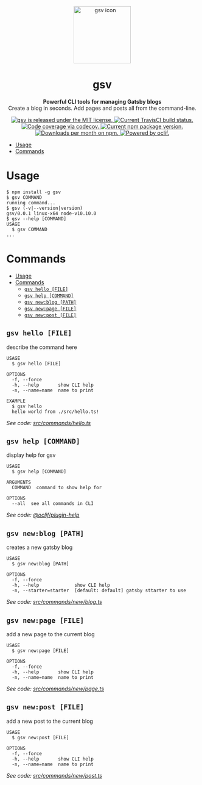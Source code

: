 <p align="center">
  <a href="https://next.gatsbyjs.org">
    <img alt="gsv icon" src="https://i.imgur.com/w0A4Qjj.png" width="150" />
  </a>
</p>
<h1 align="center">
  gsv
</h1>

<p align="center">
  <strong>Powerful CLI tools for managing Gatsby blogs</strong><br>
  Create a blog in seconds. Add pages and posts all from the command-line.
</p>
<p align="center">
  <a href="https://github.com/syntra/gsv/blob/master/LICENSE">
    <img src="https://img.shields.io/npm/l/gsv.svg" alt="gsv is released under the MIT license." />
  </a>
  <a href="https://travis-ci.org/syntra/gsv">
    <img src="https://travis-ci.org/syntra/gsv.svg?branch=master" alt="Current TravisCI build status." />
  </a>
  <a href="https://codecov.io/gh/syntra/gsv">
    <img src="https://img.shields.io/codecov/c/github/syntra/gsv.svg" alt="Code coverage via codecov." />
  </a>
  <a href="https://www.npmjs.org/package/gsv">
    <img src="https://img.shields.io/npm/v/gsv.svg" alt="Current npm package version." />
  </a>
  <a href="https://npmcharts.com/compare/gsv?minimal=true">
    <img src="https://img.shields.io/npm/dw/gsv.svg" alt="Downloads per month on npm." />
  </a>
  <a href="https://oclif.io/">
    <img src="https://img.shields.io/badge/CLI-oclif-blue.svg" alt="Powered by oclif." />
  </a>
</p>

<!-- toc -->
* [Usage](#usage)
* [Commands](#commands)
<!-- tocstop -->
# Usage
<!-- usage -->
```sh-session
$ npm install -g gsv
$ gsv COMMAND
running command...
$ gsv (-v|--version|version)
gsv/0.0.1 linux-x64 node-v10.10.0
$ gsv --help [COMMAND]
USAGE
  $ gsv COMMAND
...
```
<!-- usagestop -->
# Commands
<!-- commands -->
- [Usage](#usage)
- [Commands](#commands)
  - [`gsv hello [FILE]`](#gsv-hello-file)
  - [`gsv help [COMMAND]`](#gsv-help-command)
  - [`gsv new:blog [PATH]`](#gsv-newblog-path)
  - [`gsv new:page [FILE]`](#gsv-newpage-file)
  - [`gsv new:post [FILE]`](#gsv-newpost-file)

## `gsv hello [FILE]`

describe the command here

```
USAGE
  $ gsv hello [FILE]

OPTIONS
  -f, --force
  -h, --help       show CLI help
  -n, --name=name  name to print

EXAMPLE
  $ gsv hello
  hello world from ./src/hello.ts!
```

_See code: [src/commands/hello.ts](https://github.com/gsv/cli/blob/v0.0.1/src/commands/hello.ts)_

## `gsv help [COMMAND]`

display help for gsv

```
USAGE
  $ gsv help [COMMAND]

ARGUMENTS
  COMMAND  command to show help for

OPTIONS
  --all  see all commands in CLI
```

_See code: [@oclif/plugin-help](https://github.com/oclif/plugin-help/blob/v2.1.2/src/commands/help.ts)_

## `gsv new:blog [PATH]`

creates a new gatsby blog

```
USAGE
  $ gsv new:blog [PATH]

OPTIONS
  -f, --force
  -h, --help             show CLI help
  -n, --starter=starter  [default: default] gatsby sttarter to use
```

_See code: [src/commands/new/blog.ts](https://github.com/gsv/cli/blob/v0.0.1/src/commands/new/blog.ts)_

## `gsv new:page [FILE]`

add a new page to the current blog

```
USAGE
  $ gsv new:page [FILE]

OPTIONS
  -f, --force
  -h, --help       show CLI help
  -n, --name=name  name to print
```

_See code: [src/commands/new/page.ts](https://github.com/gsv/cli/blob/v0.0.1/src/commands/new/page.ts)_

## `gsv new:post [FILE]`

add a new post to the current blog

```
USAGE
  $ gsv new:post [FILE]

OPTIONS
  -f, --force
  -h, --help       show CLI help
  -n, --name=name  name to print
```

_See code: [src/commands/new/post.ts](https://github.com/gsv/cli/blob/v0.0.1/src/commands/new/post.ts)_
<!-- commandsstop -->

